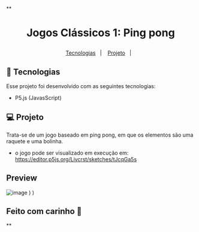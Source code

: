 **<h1 align="center">
  <p> Jogos Clássicos 1: Ping pong </>
</h1>

<p align="center">
  <a href="#-tecnologias">Tecnologias</a>&nbsp;&nbsp;&nbsp;|&nbsp;&nbsp;&nbsp;
  <a href="#-projeto">Projeto</a>&nbsp;&nbsp;&nbsp;|&nbsp;&nbsp;&nbsp;
</p>


## 🚀 Tecnologias

Esse projeto foi desenvolvido com as seguintes tecnologias:

- P5.js (JavasScript)

## 💻 Projeto

Trata-se de um jogo baseado em ping pong, em que os elementos são uma raquete e uma bolinha. 
  - o jogo pode ser visualizado em execução em: https://editor.p5js.org/Livcrst/sketches/tJcqGa5s

## Preview

  ![image](https://user-images.githubusercontent.com/50409673/131037735-7fa91e47-bfaa-4533-a752-e0a5f19fcc50.png)
)
)

 

## Feito com carinho 💜
**
